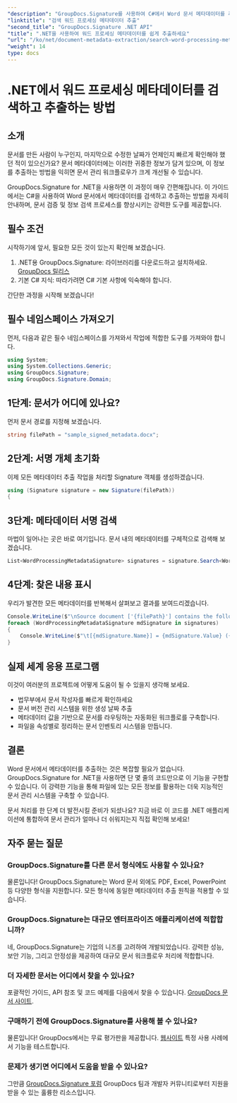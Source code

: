 ```yaml
---
"description": "GroupDocs.Signature를 사용하여 C#에서 Word 문서 메타데이터를 추출하고 검색하는 방법을 알아보세요. 이 단계별 가이드를 통해 문서 관리를 간소화하세요."
"linktitle": "검색 워드 프로세싱 메타데이터 추출"
"second_title": "GroupDocs.Signature .NET API"
"title": ".NET을 사용하여 워드 프로세싱 메타데이터를 쉽게 추출하세요"
"url": "/ko/net/document-metadata-extraction/search-word-processing-metadata-extraction/"
"weight": 14
type: docs
---
```

# .NET에서 워드 프로세싱 메타데이터를 검색하고 추출하는 방법

## 소개

문서를 만든 사람이 누구인지, 마지막으로 수정한 날짜가 언제인지 빠르게 확인해야 했던 적이 있으신가요? 문서 메타데이터에는 이러한 귀중한 정보가 담겨 있으며, 이 정보를 추출하는 방법을 익히면 문서 관리 워크플로우가 크게 개선될 수 있습니다.

GroupDocs.Signature for .NET을 사용하면 이 과정이 매우 간편해집니다. 이 가이드에서는 C#을 사용하여 Word 문서에서 메타데이터를 검색하고 추출하는 방법을 자세히 안내하며, 문서 검증 및 정보 검색 프로세스를 향상시키는 강력한 도구를 제공합니다.

## 필수 조건

시작하기에 앞서, 필요한 모든 것이 있는지 확인해 보겠습니다.

1. .NET용 GroupDocs.Signature: 라이브러리를 다운로드하고 설치하세요. [GroupDocs 릴리스](https://releases.groupdocs.com/signature/net/)
2. 기본 C# 지식: 따라가려면 C# 기본 사항에 익숙해야 합니다.

간단한 과정을 시작해 보겠습니다!

## 필수 네임스페이스 가져오기

먼저, 다음과 같은 필수 네임스페이스를 가져와서 작업에 적합한 도구를 가져와야 합니다.

```csharp
using System;
using System.Collections.Generic;
using GroupDocs.Signature;
using GroupDocs.Signature.Domain;
```

## 1단계: 문서가 어디에 있나요?

먼저 문서 경로를 지정해 보겠습니다.

```csharp
string filePath = "sample_signed_metadata.docx";
```

## 2단계: 서명 개체 초기화

이제 모든 메타데이터 추출 작업을 처리할 Signature 객체를 생성하겠습니다.

```csharp
using (Signature signature = new Signature(filePath))
{
```

## 3단계: 메타데이터 서명 검색

마법이 일어나는 곳은 바로 여기입니다. 문서 내의 메타데이터를 구체적으로 검색해 보겠습니다.

```csharp
List<WordProcessingMetadataSignature> signatures = signature.Search<WordProcessingMetadataSignature>(SignatureType.Metadata);
```

## 4단계: 찾은 내용 표시

우리가 발견한 모든 메타데이터를 반복해서 살펴보고 결과를 보여드리겠습니다.

```csharp
Console.WriteLine($"\nSource document ['{filePath}'] contains the following signatures:");
foreach (WordProcessingMetadataSignature mdSignature in signatures)
{
    Console.WriteLine($"\t[{mdSignature.Name}] = {mdSignature.Value} ({mdSignature.Type})");
}
```

## 실제 세계 응용 프로그램

이것이 여러분의 프로젝트에 어떻게 도움이 될 수 있을지 생각해 보세요.
- 법무부에서 문서 작성자를 빠르게 확인하세요
- 문서 버전 관리 시스템을 위한 생성 날짜 추출
- 메타데이터 값을 기반으로 문서를 라우팅하는 자동화된 워크플로를 구축합니다.
- 파일을 속성별로 정리하는 문서 인벤토리 시스템을 만듭니다.

## 결론

Word 문서에서 메타데이터를 추출하는 것은 복잡할 필요가 없습니다. GroupDocs.Signature for .NET을 사용하면 단 몇 줄의 코드만으로 이 기능을 구현할 수 있습니다. 이 강력한 기능을 통해 파일에 있는 모든 정보를 활용하는 더욱 지능적인 문서 관리 시스템을 구축할 수 있습니다.

문서 처리를 한 단계 더 발전시킬 준비가 되셨나요? 지금 바로 이 코드를 .NET 애플리케이션에 통합하여 문서 관리가 얼마나 더 쉬워지는지 직접 확인해 보세요!

## 자주 묻는 질문

### GroupDocs.Signature를 다른 문서 형식에도 사용할 수 있나요?

물론입니다! GroupDocs.Signature는 Word 문서 외에도 PDF, Excel, PowerPoint 등 다양한 형식을 지원합니다. 모든 형식에 동일한 메타데이터 추출 원칙을 적용할 수 있습니다.

### GroupDocs.Signature는 대규모 엔터프라이즈 애플리케이션에 적합합니까?

네, GroupDocs.Signature는 기업의 니즈를 고려하여 개발되었습니다. 강력한 성능, 보안 기능, 그리고 안정성을 제공하여 대규모 문서 워크플로우 처리에 적합합니다.

### 더 자세한 문서는 어디에서 찾을 수 있나요?

포괄적인 가이드, API 참조 및 코드 예제를 다음에서 찾을 수 있습니다. [GroupDocs 문서 사이트](https://tutorials.groupdocs.com/signature/net/).

### 구매하기 전에 GroupDocs.Signature를 사용해 볼 수 있나요?

물론입니다! GroupDocs에서는 무료 평가판을 제공합니다. [웹사이트](https://releases.groupdocs.com/) 특정 사용 사례에서 기능을 테스트합니다.

### 문제가 생기면 어디에서 도움을 받을 수 있나요?

그만큼 [GroupDocs.Signature 포럼](https://forum.groupdocs.com/c/signature/13) GroupDocs 팀과 개발자 커뮤니티로부터 지원을 받을 수 있는 훌륭한 리소스입니다.